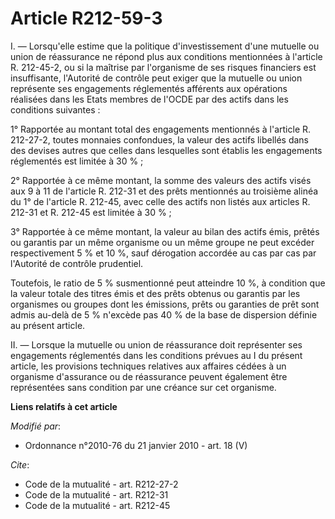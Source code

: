 # Article R212-59-3

I. ― Lorsqu'elle estime que la politique d'investissement d'une mutuelle ou union de réassurance ne répond plus aux
conditions mentionnées à l'article R. 212-45-2, ou si la maîtrise par l'organisme de ses risques financiers est insuffisante,
l'Autorité de contrôle peut exiger que la mutuelle ou union représente ses engagements réglementés afférents aux opérations
réalisées dans les Etats membres de l'OCDE par des actifs dans les conditions suivantes : 

1° Rapportée au montant total des engagements mentionnés à l'article R. 212-27-2, toutes monnaies confondues, la valeur des
actifs libellés dans des devises autres que celles dans lesquelles sont établis les engagements réglementés est limitée à 30
% ; 

2° Rapportée à ce même montant, la somme des valeurs des actifs visés aux 9 à 11 de l'article R. 212-31 et des prêts
mentionnés au troisième alinéa du 1° de l'article R. 212-45, avec celle des actifs non listés aux articles R. 212-31 et R.
212-45 est limitée à 30 % ; 

3° Rapportée à ce même montant, la valeur au bilan des actifs émis, prêtés ou garantis par un même organisme ou un même
groupe ne peut excéder respectivement 5 % et 10 %, sauf dérogation accordée au cas par cas par l'Autorité de contrôle
prudentiel. 

Toutefois, le ratio de 5 % susmentionné peut atteindre 10 %, à condition que la valeur totale des titres émis et des prêts
obtenus ou garantis par les organismes ou groupes dont les émissions, prêts ou garanties de prêt sont admis au-delà de 5 %
n'excède pas 40 % de la base de dispersion définie au présent article. 

II. ― Lorsque la mutuelle ou union de réassurance doit représenter ses engagements réglementés dans les conditions prévues au
I du présent article, les provisions techniques relatives aux affaires cédées à un organisme d'assurance ou de réassurance
peuvent également être représentées sans condition par une créance sur cet organisme.

**Liens relatifs à cet article**

_Modifié par_:

  - Ordonnance n°2010-76 du 21 janvier 2010 - art. 18 (V)

_Cite_:

  - Code de la mutualité - art. R212-27-2
  - Code de la mutualité - art. R212-31
  - Code de la mutualité - art. R212-45
